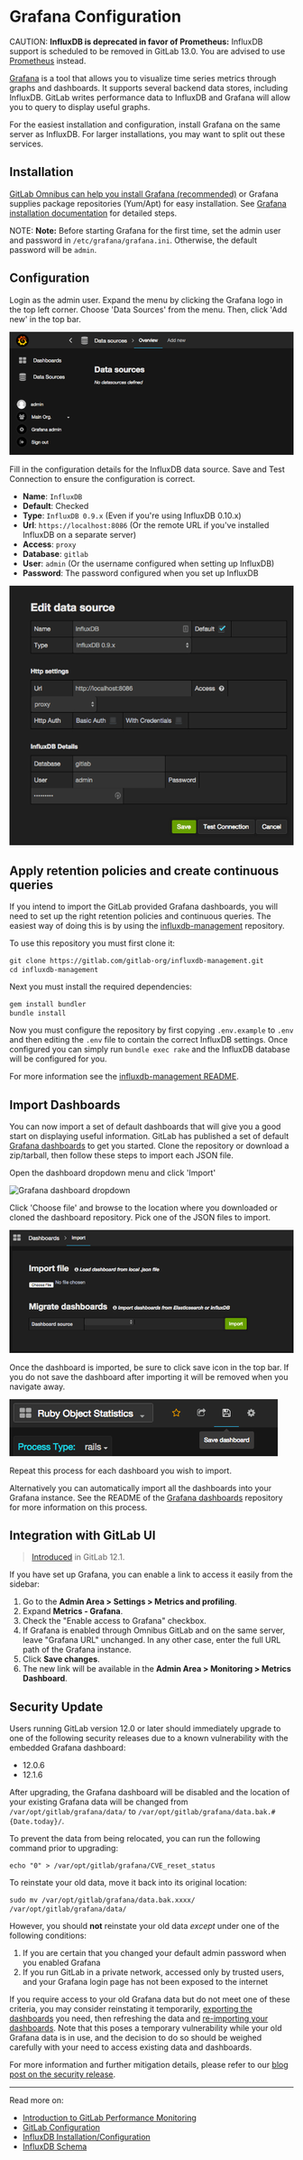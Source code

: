 # Grafana Configuration

CAUTION: **InfluxDB is deprecated in favor of Prometheus:**
InfluxDB support is scheduled to be removed in GitLab 13.0.
You are advised to use [Prometheus](../prometheus/index.md) instead.

[Grafana](https://grafana.com/) is a tool that allows you to visualize time
series metrics through graphs and dashboards. It supports several backend
data stores, including InfluxDB. GitLab writes performance data to InfluxDB
and Grafana will allow you to query to display useful graphs.

For the easiest installation and configuration, install Grafana on the same
server as InfluxDB. For larger installations, you may want to split out these
services.

## Installation

[GitLab Omnibus can help you install Grafana (recommended)](https://docs.gitlab.com/omnibus/settings/grafana.html)
or Grafana supplies package repositories (Yum/Apt) for easy installation.
See [Grafana installation documentation](https://grafana.com/docs/installation/)
for detailed steps.

NOTE: **Note:**
Before starting Grafana for the first time, set the admin user
and password in `/etc/grafana/grafana.ini`. Otherwise, the default password
will be `admin`.

## Configuration

Login as the admin user. Expand the menu by clicking the Grafana logo in the
top left corner. Choose 'Data Sources' from the menu. Then, click 'Add new'
in the top bar.

![Grafana empty data source page](img/grafana_data_source_empty.png)

Fill in the configuration details for the InfluxDB data source. Save and
Test Connection to ensure the configuration is correct.

- **Name**: `InfluxDB`
- **Default**: Checked
- **Type**: `InfluxDB 0.9.x` (Even if you're using InfluxDB 0.10.x)
- **Url**: `https://localhost:8086` (Or the remote URL if you've installed InfluxDB
  on a separate server)
- **Access**: `proxy`
- **Database**: `gitlab`
- **User**: `admin` (Or the username configured when setting up InfluxDB)
- **Password**: The password configured when you set up InfluxDB

![Grafana data source configurations](img/grafana_data_source_configuration.png)

## Apply retention policies and create continuous queries

If you intend to import the GitLab provided Grafana dashboards, you will need to
set up the right retention policies and continuous queries. The easiest way of
doing this is by using the [influxdb-management](https://gitlab.com/gitlab-org/influxdb-management)
repository.

To use this repository you must first clone it:

```shell
git clone https://gitlab.com/gitlab-org/influxdb-management.git
cd influxdb-management
```

Next you must install the required dependencies:

```shell
gem install bundler
bundle install
```

Now you must configure the repository by first copying `.env.example` to `.env`
and then editing the `.env` file to contain the correct InfluxDB settings. Once
configured you can simply run `bundle exec rake` and the InfluxDB database will
be configured for you.

For more information see the [influxdb-management README](https://gitlab.com/gitlab-org/influxdb-management/blob/master/README.md).

## Import Dashboards

You can now import a set of default dashboards that will give you a good
start on displaying useful information. GitLab has published a set of default
[Grafana dashboards][grafana-dashboards] to get you started. Clone the
repository or download a zip/tarball, then follow these steps to import each
JSON file.

Open the dashboard dropdown menu and click 'Import'

![Grafana dashboard dropdown](img/grafana_dashboard_dropdown.png)

Click 'Choose file' and browse to the location where you downloaded or cloned
the dashboard repository. Pick one of the JSON files to import.

![Grafana dashboard import](img/grafana_dashboard_import.png)

Once the dashboard is imported, be sure to click save icon in the top bar. If
you do not save the dashboard after importing it will be removed when you
navigate away.

![Grafana save icon](img/grafana_save_icon.png)

Repeat this process for each dashboard you wish to import.

Alternatively you can automatically import all the dashboards into your Grafana
instance. See the README of the [Grafana dashboards][grafana-dashboards]
repository for more information on this process.

[grafana-dashboards]: https://gitlab.com/gitlab-org/grafana-dashboards

## Integration with GitLab UI

> [Introduced](https://gitlab.com/gitlab-org/gitlab-foss/issues/61005) in GitLab 12.1.

If you have set up Grafana, you can enable a link to access it easily from the sidebar:

1. Go to the **Admin Area > Settings > Metrics and profiling**.
1. Expand **Metrics - Grafana**.
1. Check the "Enable access to Grafana" checkbox.
1. If Grafana is enabled through Omnibus GitLab and on the same server,
   leave "Grafana URL" unchanged. In any other case, enter the full URL
   path of the Grafana instance.
1. Click **Save changes**.
1. The new link will be available in the **Admin Area > Monitoring > Metrics Dashboard**.

## Security Update

Users running GitLab version 12.0 or later should immediately upgrade to one of the following security releases due to a known vulnerability with the embedded Grafana dashboard:

- 12.0.6
- 12.1.6

After upgrading, the Grafana dashboard will be disabled and the location of your existing Grafana data will be changed from `/var/opt/gitlab/grafana/data/` to `/var/opt/gitlab/grafana/data.bak.#{Date.today}/`.

To prevent the data from being relocated, you can run the following command prior to upgrading:

```shell
echo "0" > /var/opt/gitlab/grafana/CVE_reset_status
```

To reinstate your old data, move it back into its original location:

```shell
sudo mv /var/opt/gitlab/grafana/data.bak.xxxx/ /var/opt/gitlab/grafana/data/
```

However, you should **not** reinstate your old data _except_ under one of the following conditions:

1. If you are certain that you changed your default admin password when you enabled Grafana
1. If you run GitLab in a private network, accessed only by trusted users, and your Grafana login page has not been exposed to the internet

If you require access to your old Grafana data but do not meet one of these criteria, you may consider reinstating it temporarily, [exporting the dashboards](https://grafana.com/docs/reference/export_import/#exporting-a-dashboard) you need, then refreshing the data and [re-importing your dashboards](https://grafana.com/docs/reference/export_import/#importing-a-dashboard). Note that this poses a temporary vulnerability while your old Grafana data is in use, and the decision to do so should be weighed carefully with your need to access existing data and dashboards.

For more information and further mitigation details, please refer to our [blog post on the security release](https://about.gitlab.com/blog/2019/08/12/critical-security-release-gitlab-12-dot-1-dot-6-released/).

---

Read more on:

- [Introduction to GitLab Performance Monitoring](index.md)
- [GitLab Configuration](gitlab_configuration.md)
- [InfluxDB Installation/Configuration](influxdb_configuration.md)
- [InfluxDB Schema](influxdb_schema.md)
